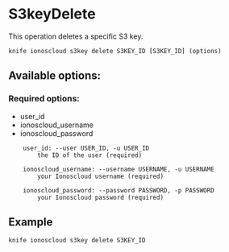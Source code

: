 # S3keyDelete

This operation deletes a specific S3 key.

```text
knife ionoscloud s3key delete S3KEY_ID [S3KEY_ID] (options)
```

## Available options:

### Required options:

* user\_id
* ionoscloud\_username
* ionoscloud\_password

```text
    user_id: --user USER_ID, -u USER_ID
        the ID of the user (required)

    ionoscloud_username: --username USERNAME, -u USERNAME
        your Ionoscloud username (required)

    ionoscloud_password: --password PASSWORD, -p PASSWORD
        your Ionoscloud password (required)
```
## Example

```text
knife ionoscloud s3key delete S3KEY_ID 
```
